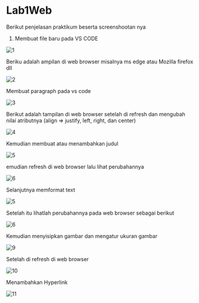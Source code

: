 # Lab1Web
Berikut penjelasan praktikum beserta screenshootan nya 
1.	Membuat file baru pada VS CODE 

![1](https://user-images.githubusercontent.com/56387936/113469037-84cbd480-9474-11eb-81d7-26522027003d.JPG)

Beriku adalah ampilan di web browser misalnya ms edge atau Mozilla firefox dll

![2](https://user-images.githubusercontent.com/56387936/113469103-163b4680-9475-11eb-8012-d888de846e98.JPG)

Membuat paragraph pada vs code 

![3](https://user-images.githubusercontent.com/56387936/113469147-80ec8200-9475-11eb-805a-11355fcafc04.JPG)

Berikut adalah tampilan di web browser setelah di refresh dan mengubah nilai atributnya (align => justify, left, right, dan center)

![4](https://user-images.githubusercontent.com/56387936/113469189-e93b6380-9475-11eb-86af-5bc3dc66fe60.JPG)

Kemudian membuat atau menambahkan judul  

![5](https://user-images.githubusercontent.com/56387936/113469227-3586a380-9476-11eb-81be-72a600570a27.JPG)

emudian refresh di web browser lalu lihat perubahannya 

![6](https://user-images.githubusercontent.com/56387936/113469477-eccfea00-9477-11eb-8b47-561c365d4413.JPG)

Selanjutnya memformat text

![5](https://user-images.githubusercontent.com/56387936/113469503-38829380-9478-11eb-9938-637b6fc3b358.JPG)

Setelah itu lihatlah perubahannya pada web browser sebagai berikut 

![6](https://user-images.githubusercontent.com/56387936/113469584-dc6c3f00-9478-11eb-81df-6892e3a2dd67.JPG)

Kemudian menyisipkan gambar dan mengatur ukuran gambar 

![9](https://user-images.githubusercontent.com/56387936/113469627-3e2ca900-9479-11eb-866a-313248f82999.JPG)

Setelah di refresh di web browser 

![10](https://user-images.githubusercontent.com/56387936/113469649-85b33500-9479-11eb-8589-4b1aa8af9b36.JPG)

Menambahkan Hyperlink 

![11](https://user-images.githubusercontent.com/56387936/113469690-d9be1980-9479-11eb-91da-31f9ca53396a.JPG)
